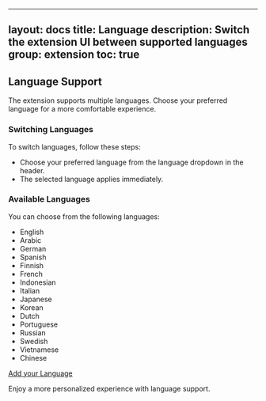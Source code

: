 
---
layout: docs
title: Language
description: Switch the extension UI between supported languages
group: extension
toc: true
---
## Language Support
The extension supports multiple languages. Choose your preferred language for a more comfortable experience.

### Switching Languages
To switch languages, follow these steps:
- Choose your preferred language from the language dropdown in the header.
- The selected language applies immediately.

### Available Languages
You can choose from the following languages:
- English
- Arabic
- German
- Spanish
- Finnish
- French
- Indonesian
- Italian
- Japanese
- Korean
- Dutch
- Portuguese
- Russian
- Swedish
- Vietnamese
- Chinese

[Add your Language](https://github.com/Dhruv-Techapps/auto-clicker-auto-fill/discussions/484)

Enjoy a more personalized experience with language support.